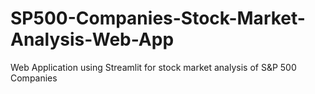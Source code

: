 # SP500-Companies-Stock-Market-Analysis-Web-App
 Web Application using Streamlit for stock market analysis of S&P 500 Companies
